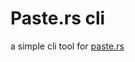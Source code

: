 <!--
 Copyright 2022 Canvas02.
 SPDX-License-Identifier: MIT
-->

# Paste.rs cli

a simple cli tool for [paste.rs](https://paste.rs)
